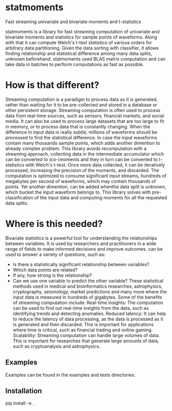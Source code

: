 # statmoments
Fast streaming univariate and bivariate moments and t-statistics

statmoments is a library for fast streaming computation of univariate and bivariate moments and statistics for sample points of waveforms. Along with that it can compute Welch's t-test statistics of various orders for arbitrary data partitioning. Given the data sorting with classifier, it allows finding relationship and statistical difference among many data splits, unknown beforehand. statmoments used BLAS matrix computation and can take data in batches to perform computations as fast as possible.

# How is that different?
Streaming computation is a paradigm to process data as it is generated, rather than waiting for it to be pre-collected and stored in a database or other persistent storage. Streaming computation is often used to process data from real-time sources, such as sensors, financial markets, and social media. It can also be used to process large datasets that are too large to fit in memory, or to process data that is constantly changing.
When the difference in input data is really subtle, millions of waveforms should be processed to find the statistical difference. In case the input waveforms contain many thousands sample points, which adds another dimention to already complex problem.
This library avoids recomputation with a streaming approach, collecting data in the intermediate accumulator which can be converted to (co-)moments and they in turn can be converted to t-statistics with Welch's t-test. Once more data collected, it can be iteratively processed, increasing the precision of the moments, and discarded. The computation is optimized to consume significant input streams, hundreds of megabytes per second of waveforms, which may contain thousands of points.
Yet another dimention, can be added whenthe data split is unknown, which bucket the input waveform belongs to. This library solves with pre-classification of the input data and computing moments for all the requested data splits.

# Where is this needed?
Bivariate statistics is a powerful tool for understanding the relationships between variables. It is used by researchers and practitioners in a wide range of fields to make informed decisions and improve outcomes.
can be used to answer a variety of questions, such as:
 - Is there a statistically significant relationship between variables?
 - Which data points are related?
 - If any, how strong is the relationship?
 - Can we use one variable to predict the other variable?
These statistical methods used in medical and bioinformatics researches, astrophysics, cryptography, seismology, market predictions and many more where the input data is measured in hundreds of gigabytes.
Some of the benefits of streaming computation include:
Real-time insights: The computation can be used to find out real-time insights from the data, such as identifying trends and detecting anomalies.
Reduced latency: It can help to reduce the latency of data processing, as the data is processed as it is generated and then discarded. This is important for applications where time is critical, such as financial trading and online gaming.
Scalability: Streaming computation can handle large volumes of data. This is important for researches that generate large amounts of data, such as cryptoanalysis and astrophysics.

## Examples
Examples can be found in the examples and tests directories.

## Installation
pip install -e .
